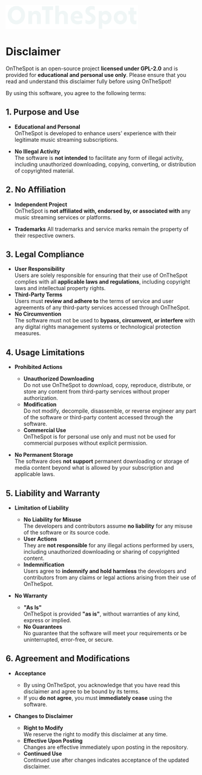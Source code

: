 <picture>
  <source media="(prefers-color-scheme: dark)" srcset="../assets/01_Logo/Cover_White.png">
  <source media="(prefers-color-scheme: light)" srcset="../assets/01_Logo/Cover_Black.png">
  <img src="../assets/01_Logo/Cover_White.png" alt="Logo of OnTheSpot" width="350">
</picture>

<br>

# Disclaimer

OnTheSpot is an open-source project **licensed under GPL-2.0** and is provided for **educational and personal use only**. Please ensure that you read and understand this disclaimer fully before using OnTheSpot!

By using this software, you agree to the following terms:

## 1. Purpose and Use

- **Educational and Personal**<br>
  OnTheSpot is developed to enhance users' experience with their legitimate music streaming subscriptions.

- **No Illegal Activity**<br>
  The software is **not intended** to facilitate any form of illegal activity, including unauthorized downloading, copying, converting, or distribution of copyrighted material.

## 2. No Affiliation

- **Independent Project**<br>
  OnTheSpot is **not affiliated with, endorsed by, or associated with** any music streaming services or platforms.

- **Trademarks**
  All trademarks and service marks remain the property of their respective owners.

## 3. Legal Compliance

- **User Responsibility**<br>
  Users are solely responsible for ensuring that their use of OnTheSpot complies with all **applicable laws and regulations**, including copyright laws and intellectual property rights.
- **Third-Party Terms**<br>
  Users must **review and adhere to** the terms of service and user agreements of any third-party services accessed through OnTheSpot.
- **No Circumvention**<br>
  The software must not be used to **bypass, circumvent, or interfere** with any digital rights management systems or technological protection measures.

## 4. Usage Limitations

- **Prohibited Actions**

  - **Unauthorized Downloading**<br>Do not use OnTheSpot to download, copy, reproduce, distribute, or store any content from third-party services without proper authorization.
  - **Modification**<br>Do not modify, decompile, disassemble, or reverse engineer any part of the software or third-party content accessed through the software.
  - **Commercial Use**<br>OnTheSpot is for personal use only and must not be used for commercial purposes without explicit permission.

- **No Permanent Storage**<br>The software does **not support** permanent downloading or storage of media content beyond what is allowed by your subscription and applicable laws.

## 5. Liability and Warranty

- **Limitation of Liability**

  - **No Liability for Misuse**<br>The developers and contributors assume **no liability** for any misuse of the software or its source code.
  - **User Actions**<br>They are **not responsible** for any illegal actions performed by users, including unauthorized downloading or sharing of copyrighted content.
  - **Indemnification**<br>Users agree to **indemnify and hold harmless** the developers and contributors from any claims or legal actions arising from their use of OnTheSpot.

- **No Warranty**

  - **"As Is"**<br>OnTheSpot is provided **"as is"**, without warranties of any kind, express or implied.
  - **No Guarantees**<br>No guarantee that the software will meet your requirements or be uninterrupted, error-free, or secure.

## 6. Agreement and Modifications

- **Acceptance**

  - By using OnTheSpot, you acknowledge that you have read this disclaimer and agree to be bound by its terms.
  - If you **do not agree**, you must **immediately cease** using the software.

- **Changes to Disclaimer**

  - **Right to Modify**<br>We reserve the right to modify this disclaimer at any time.
  - **Effective Upon Posting**<br>Changes are effective immediately upon posting in the repository.
  - **Continued Use**<br>Continued use after changes indicates acceptance of the updated disclaimer.
